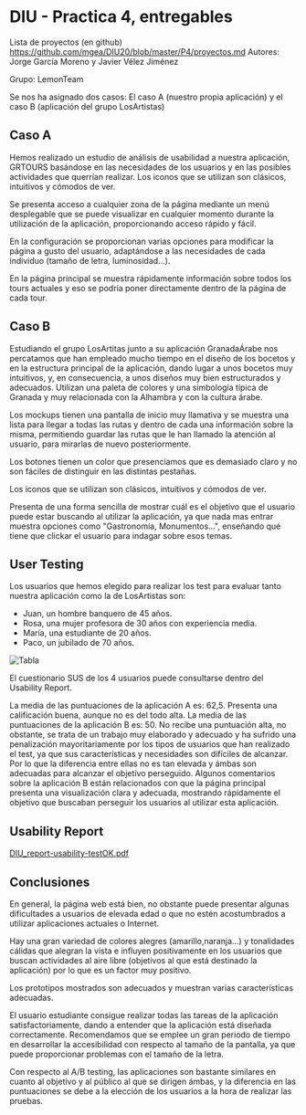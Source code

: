 # DIU - Practica 4, entregables

Lista de proyectos (en github) https://github.com/mgea/DIU20/blob/master/P4/proyectos.md
Autores: Jorge García Moreno y Javier Vélez Jiménez

Grupo: LemonTeam

Se nos ha asignado dos casos: El caso A (nuestro propia aplicación) y el caso B (aplicación del grupo LosArtistas)

## Caso A
Hemos realizado un estudio de análisis de usabilidad a nuestra aplicación, GRTOURS basándose en las necesidades de los usuarios y en las posibles actividades que querrían realizar. Los iconos que se utilizan son clásicos, intuitivos y cómodos de ver. 

Se presenta acceso a cualquier zona de la página mediante un menú desplegable que se puede visualizar en cualquier momento durante la utilización de la aplicación, proporcionando acceso rápido y fácil. 

En la configuración se proporcionan varias opciones para modificar la página a gusto del usuario, adaptándose a las necesidades de cada individuo (tamaño de letra, luminosidad...). 

En la página principal se muestra rápidamente información sobre todos los tours actuales y eso se podría poner directamente dentro de la página de cada tour.


## Caso B
Estudiando el grupo LosArtitas junto a su aplicación GranadaÁrabe nos percatamos que han empleado mucho tiempo en el diseño de los bocetos y en la estructura principal de la aplicación, dando lugar a unos bocetos muy intuitivos, y, en consecuencia, a unos diseños muy bien estructurados y adecuados. Utilizan una paleta de colores y una simbología típica de Granada y muy relacionada con la Alhambra y con la cultura árabe.

Los mockups tienen una pantalla de inicio muy llamativa y se muestra una lista para llegar a todas las rutas y dentro de cada una información sobre la misma, permitiendo guardar las rutas que le han llamado la atención al usuario, para mirarlas de nuevo posteriormente.

Los botones tienen un color que presenciamos que es demasiado claro y no son fáciles de distinguir en las distintas pestañas.

Los iconos que se utilizan son clásicos, intuitivos y cómodos de ver.

Presenta de una forma sencilla de mostrar cuál es el objetivo que el usuario puede estar buscando al utilizar la aplicación, ya que nada mas entrar muestra opciones como "Gastronomía, Monumentos...", enseñando qué tiene que clickar el usuario para indagar sobre esos temas.


## User Testing

Los usuarios que hemos elegido para realizar los test para evaluar tanto nuestra aplicación como la de LosArtistas son:
 - Juan, un hombre banquero de 45 años.
 - Rosa, una mujer profesora de 30 años con experiencia media.
 - María, una estudiante de 20 años.
 - Paco, un jubilado de 70 años.

![Tabla](https://user-images.githubusercontent.com/40770870/120208621-faaeab00-c22d-11eb-8da1-54db14c862cf.PNG)

El cuestionario SUS de los 4 usuarios puede consultarse dentro del Usability Report. 

La media de las puntuaciones de la aplicación A es: 62,5.
Presenta una calificación buena, aunque no es del todo alta.
La media de las puntuaciones de la aplicación B es: 50.
No recibe una puntuación alta, no obstante, se trata de un trabajo muy elaborado y adecuado y ha sufrido una penalización mayoritariamente por los tipos de usuarios que han realizado el test, ya que sus características y necesidades son difíciles de alcanzar. Por lo que la diferencia entre ellas no es tan elevada y ámbas son adecuadas para alcanzar el objetivo perseguido.
Algunos comentarios sobre la aplicación B están relacionados con que la página principal presenta una visualización clara y adecuada, mostrando rápidamente el objetivo que buscaban perseguir los usuarios al utilizar esta aplicación.

## Usability Report

[DIU_report-usability-testOK.pdf](https://github.com/Javivelez8/LemonTeam-DIU2/files/6570966/DIU_report-usability-testOK.pdf)

## Conclusiones

En general, la página web está bien, no obstante puede presentar algunas dificultades a usuarios de elevada edad o que no estén acostumbrados a utilizar aplicaciones actuales o Internet.

Hay una gran variedad de colores alegres (amarillo,naranja…) y tonalidades cálidas que alegran la vista e influyen positivamente en los usuarios que buscan actividades al aire libre (objetivos al que está destinado la aplicación) por lo que es un factor muy positivo.

Los prototipos mostrados son adecuados y muestran varias características adecuadas.

El usuario estudiante consigue realizar todas las tareas de la aplicación satisfactoriamente, dando a entender que la aplicación está diseñada correctamente.
Recomendamos que se emplee un gran periodo de tiempo en desarrollar la accesibilidad con respecto al tamaño de la pantalla, ya que puede proporcionar problemas con el tamaño de la letra.

Con respecto al A/B testing, las aplicaciones son bastante similares en cuanto al objetivo y al público al que se dirigen ámbas, y la diferencia en las puntuaciones se debe a la elección de los usuarios a la hora de realizar las pruebas.
